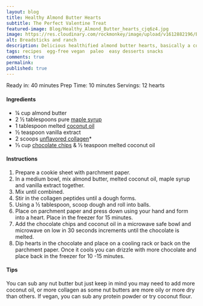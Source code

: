 ```yaml
---
layout: blog
title: Healthy Almond Butter Hearts
subtitle: The Perfect Valentine Treat
featured-image: Blog/Healthy_Almond_Butter_hearts_cjq6z4.jpg
image: https://res.cloudinary.com/rockmonkey/image/upload/v1612882196/Blog/Healthy_Almond_Butter_hearts_cjq6z4.jpg
alt: Breadsticks and ranch
description: Delicious healthified almond butter hearts, basically a copycat of Reese's pieces that are flourless and filled with good fats and protein!
tags: recipes  egg-free vegan  paleo  easy desserts snacks
comments: true
permalink:
published: true
---
```


Ready in: 40 minutes
Prep Time: 10 minutes
Servings: 12 hearts

#### Ingredients
* ¼ cup almond butter
* 2 ½ tablespoons pure [maple syrup](https://www.amazon.com/gp/product/B074V3V186/ref=as_li_qf_asin_il_tl?ie=UTF8&tag=h3withlaura-20&creative=9325&linkCode=as2&creativeASIN=B074V3V186&linkId=c795a8d456d528de71906d10bbc46d47)
* 1 tablespoon melted [coconut oil](https://www.amazon.com/gp/product/B00NFJPK5S/ref=as_li_qf_asin_il_tl?ie=UTF8&tag=h3withlaura-20&creative=9325&linkCode=as2&creativeASIN=B00NFJPK5S&linkId=4e110ade438f4144b6f52f5f7d042f4d)
* ½ teaspoon vanilla extract
* 2 scoops [unflavored collagen](https://www.amazon.com/gp/product/B00NLR1PX0/ref=as_li_qf_asin_il_tl?ie=UTF8&tag=h3withlaura-20&creative=9325&linkCode=as2&creativeASIN=B00NLR1PX0&linkId=0cf7f9b80089953008e157199fc48d7a)*
* ⅓ cup [chocolate chips](https://www.amazon.com/gp/product/B07X7GYQ14/ref=as_li_qf_asin_il_tl?ie=UTF8&tag=h3withlaura-20&creative=9325&linkCode=as2&creativeASIN=B07X7GYQ14&linkId=a93cbfb646267855b3387c79ffbfdb3f) & ½ teaspoon melted coconut oil



#### Instructions
1. Prepare a cookie sheet with parchment paper.
2. In a medium bowl, mix almond butter, melted coconut oil, maple syrup and vanilla extract together.
3. Mix until combined.
4. Stir in the collagen peptides until a dough forms.
5. Using a ½ tablespoon, scoop dough and roll into balls.
6. Place on parchment paper and  press down using your hand and form into a heart. Place in the freezer for 15 minutes.
7. Add the chocolate chips and coconut oil in a microwave safe bowl and microwave on low in 30 seconds increments until the chocolate is melted.
8. Dip hearts in the chocolate and place on a cooling rack or back on the parchment paper. Once it cools you can drizzle with more chocolate and place back in the freezer for 10 -15 minutes.

#### Tips
You can sub any nut butter but just keep in mind you may need to add more coconut oil, or more collagen as some nut butters are more oily or more dry than others.
If vegan, you can sub any protein powder or try coconut flour.
